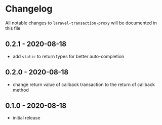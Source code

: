 # Changelog

All notable changes to `laravel-transaction-proxy` will be documented in this file

## 0.2.1 - 2020-08-18

-   add `static` to return types for better auto-completion

## 0.2.0 - 2020-08-18

-   change return value of callback transaction to the return of callback method

## 0.1.0 - 2020-08-18

-   initial release
